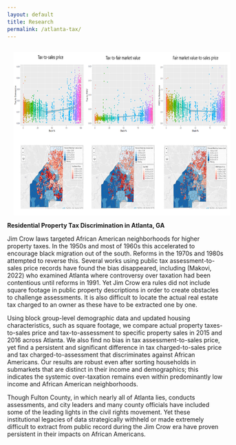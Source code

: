```yaml
---
layout: default
title: Research
permalink: /atlanta-tax/
---
```


<img style="width=725.25px;height=378px;float:left;padding:15px;"
src="/images/atlanta_tax.PNG" alt="" width="725.25" height="378">

**Residential Property Tax Discrimination in Atlanta, GA**

Jim Crow laws targeted African American neighborhoods for higher property taxes. In the 1950s and most of 1960s this accelerated to encourage black migration out of the south. Reforms in the 1970s and 1980s attempted to reverse this. Several works using public tax assessment-to-sales price records have found the bias disappeared, including (Makovi, 2022) who examined Atlanta where controversy over taxation had been contentious until reforms in 1991. Yet Jim Crow era rules did not include square footage in public property descriptions in order to create obstacles to challenge assessments. It is also difficult to locate the actual real estate tax charged to an owner as these have to be extracted one by one. 

Using block group-level demographic data and updated housing characteristics, such as square footage, we compare actual property taxes-to-sales price and tax-to-assessment to specific property sales in 2015 and 2016 across Atlanta. We also find no bias in tax assessment-to-sales price, yet find a persistent and significant difference in tax charged-to-sales price and tax charged-to-assessment that discriminates against African Americans. Our results are robust even after sorting households in submarkets that are distinct in their income and demographics; this indicates the systemic over-taxation remains even within predominantly low income and African American neighborhoods. 

Though Fulton County, in which nearly all of Atlanta lies, conducts assessments, and city leaders and many county officials have included some of the leading lights in the civil rights movement. Yet these institutional legacies of data strategically withheld or made extremely difficult to extract from public record during the Jim Crow era have proven persistent in their impacts on African Americans. 
